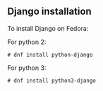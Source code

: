 ## Django installation

To install Django on Fedora:

For python 2:
```
# dnf install python-django
```

For python 3:
```
# dnf install python3-django
```

